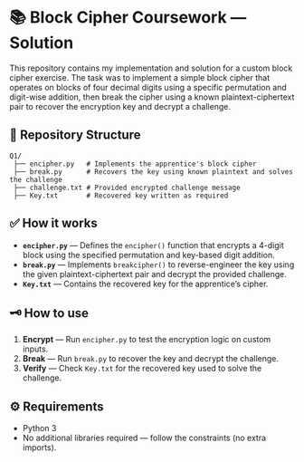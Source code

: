 # 📚 Block Cipher Coursework — Solution

This repository contains my implementation and solution for a custom block cipher exercise.
The task was to implement a simple block cipher that operates on blocks of four decimal digits using a specific permutation and digit-wise addition, then break the cipher using a known plaintext-ciphertext pair to recover the encryption key and decrypt a challenge.

## 📁 Repository Structure

```
Q1/
 ├── encipher.py   # Implements the apprentice's block cipher
 ├── break.py      # Recovers the key using known plaintext and solves the challenge
 ├── challenge.txt # Provided encrypted challenge message
 ├── Key.txt       # Recovered key written as required
```

## ✅ How it works

* **`encipher.py`** — Defines the `encipher()` function that encrypts a 4-digit block using the specified permutation and key-based digit addition.
* **`break.py`** — Implements `breakcipher()` to reverse-engineer the key using the given plaintext-ciphertext pair and decrypt the provided challenge.
* **`Key.txt`** — Contains the recovered key for the apprentice’s cipher.

## 🗝️ How to use

1. **Encrypt** — Run `encipher.py` to test the encryption logic on custom inputs.
2. **Break** — Run `break.py` to recover the key and decrypt the challenge.
3. **Verify** — Check `Key.txt` for the recovered key used to solve the challenge.

## ⚙️ Requirements

* Python 3
* No additional libraries required — follow the constraints (no extra imports).
